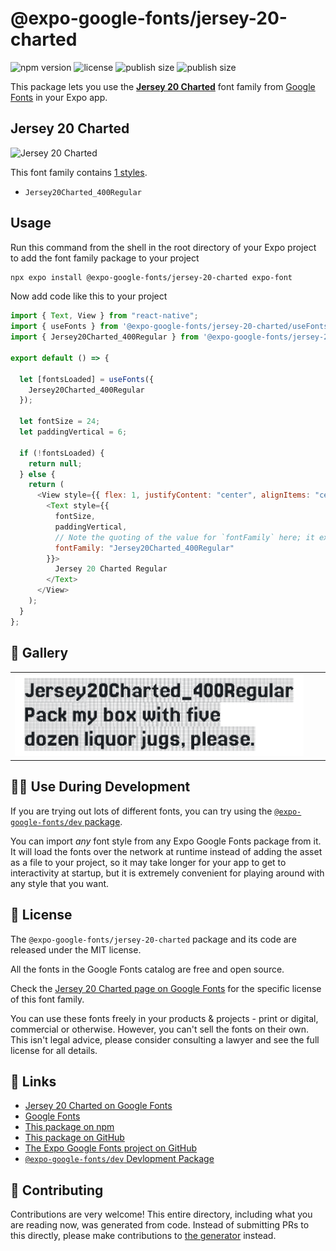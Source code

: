 # @expo-google-fonts/jersey-20-charted

![npm version](https://flat.badgen.net/npm/v/@expo-google-fonts/jersey-20-charted)
![license](https://flat.badgen.net/github/license/expo/google-fonts)
![publish size](https://flat.badgen.net/packagephobia/install/@expo-google-fonts/jersey-20-charted)
![publish size](https://flat.badgen.net/packagephobia/publish/@expo-google-fonts/jersey-20-charted)

This package lets you use the [**Jersey 20 Charted**](https://fonts.google.com/specimen/Jersey+20+Charted) font family from [Google Fonts](https://fonts.google.com/) in your Expo app.

## Jersey 20 Charted

![Jersey 20 Charted](./font-family.png)

This font family contains [1 styles](#-gallery).

- `Jersey20Charted_400Regular`

## Usage

Run this command from the shell in the root directory of your Expo project to add the font family package to your project

```sh
npx expo install @expo-google-fonts/jersey-20-charted expo-font
```

Now add code like this to your project

```js
import { Text, View } from "react-native";
import { useFonts } from '@expo-google-fonts/jersey-20-charted/useFonts';
import { Jersey20Charted_400Regular } from '@expo-google-fonts/jersey-20-charted/400Regular';

export default () => {

  let [fontsLoaded] = useFonts({
    Jersey20Charted_400Regular
  });

  let fontSize = 24;
  let paddingVertical = 6;

  if (!fontsLoaded) {
    return null;
  } else {
    return (
      <View style={{ flex: 1, justifyContent: "center", alignItems: "center" }}>
        <Text style={{
          fontSize,
          paddingVertical,
          // Note the quoting of the value for `fontFamily` here; it expects a string!
          fontFamily: "Jersey20Charted_400Regular"
        }}>
          Jersey 20 Charted Regular
        </Text>
      </View>
    );
  }
};
```

## 🔡 Gallery


||||
|-|-|-|
|![Jersey20Charted_400Regular](./400Regular/Jersey20Charted_400Regular.ttf.png)||||


## 👩‍💻 Use During Development

If you are trying out lots of different fonts, you can try using the [`@expo-google-fonts/dev` package](https://github.com/expo/google-fonts/tree/master/font-packages/dev#readme).

You can import _any_ font style from any Expo Google Fonts package from it. It will load the fonts over the network at runtime instead of adding the asset as a file to your project, so it may take longer for your app to get to interactivity at startup, but it is extremely convenient for playing around with any style that you want.


## 📖 License

The `@expo-google-fonts/jersey-20-charted` package and its code are released under the MIT license.

All the fonts in the Google Fonts catalog are free and open source.

Check the [Jersey 20 Charted page on Google Fonts](https://fonts.google.com/specimen/Jersey+20+Charted) for the specific license of this font family.

You can use these fonts freely in your products & projects - print or digital, commercial or otherwise. However, you can't sell the fonts on their own. This isn't legal advice, please consider consulting a lawyer and see the full license for all details.

## 🔗 Links

- [Jersey 20 Charted on Google Fonts](https://fonts.google.com/specimen/Jersey+20+Charted)
- [Google Fonts](https://fonts.google.com/)
- [This package on npm](https://www.npmjs.com/package/@expo-google-fonts/jersey-20-charted)
- [This package on GitHub](https://github.com/expo/google-fonts/tree/master/font-packages/jersey-20-charted)
- [The Expo Google Fonts project on GitHub](https://github.com/expo/google-fonts)
- [`@expo-google-fonts/dev` Devlopment Package](https://github.com/expo/google-fonts/tree/master/font-packages/dev)

## 🤝 Contributing

Contributions are very welcome! This entire directory, including what you are reading now, was generated from code. Instead of submitting PRs to this directly, please make contributions to [the generator](https://github.com/expo/google-fonts/tree/master/packages/generator) instead.
